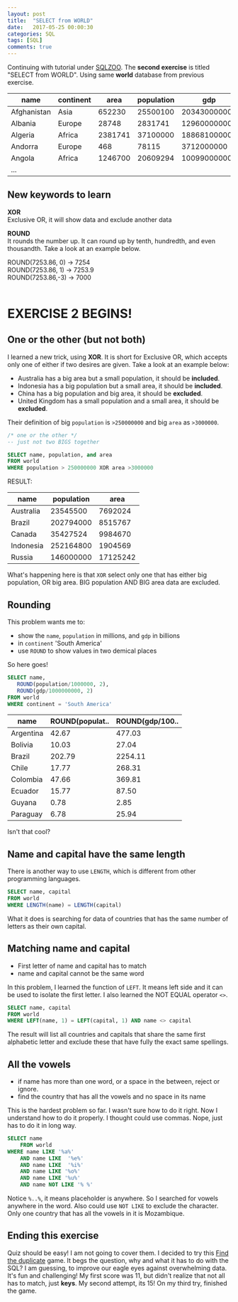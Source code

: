 ```yaml
---
layout: post
title:  "SELECT from WORLD"
date:   2017-05-25 00:00:30
categories: SQL
tags: [SQL]
comments: true
---
```


Continuing with tutorial under [SQLZOO][SQLZOO]. The <strong>second exercise</strong> is titled "SELECT from WORLD". Using same <strong>world</strong> database from previous exercise.

| name | continent | area | population | gdp |
|-------|-------|-------|-------|-------|
| Afghanistan | Asia | 652230 | 25500100 | 20343000000 |
| Albania | Europe | 28748 | 2831741 | 12960000000 |
| Algeria | Africa | 2381741 | 37100000 | 188681000000 |
| Andorra | Europe | 468 | 78115 | 3712000000 |
| Angola | Africa | 1246700 | 20609294 | 100990000000 |
| ... |


## New keywords to learn

<strong>XOR</strong><br>
Exclusive OR, it will show data and exclude another data

<strong>ROUND</strong><br>
It rounds the number up. It can round up by tenth, hundredth, and even thousandth. Take a look at an example below.

ROUND(7253.86, 0)    ->  7254 <br>
ROUND(7253.86, 1)    ->  7253.9 <br>
ROUND(7253.86,-3)    ->  7000 <br>
<br>

# EXERCISE 2 BEGINS!

## One or the other (but not both)
I learned a new trick, using <strong>XOR</strong>. It is short for Exclusive OR, which accepts only one of either if two desires are given. Take a look at an example below:

- Australia has a big area but a small population, it should be <strong>included</strong>.
- Indonesia has a big population but a small area, it should be <strong>included</strong>.
- China has a big population and big area, it should be <strong>excluded</strong>.
- United Kingdom has a small population and a small area, it should be <strong>excluded</strong>.

Their definition of big `population` is `>250000000` and big `area` as `>3000000`.

```sql
/* one or the other */
-- just not two BIGS together

SELECT name, population, and area
FROM world
WHERE population > 250000000 XOR area >3000000
```

RESULT:

| name | population | area |
|-------|-------|-------|
| Australia | 23545500 | 7692024 |
| Brazil | 202794000 | 8515767 |
| Canada | 35427524 | 9984670 |
| Indonesia | 252164800 | 1904569 |
| Russia | 146000000 | 17125242 |

What's happening here is that `XOR` select only one that has either big population, OR big area. BIG population AND BIG area data are excluded.

## Rounding

This problem wants me to:
- show the `name`, `population` in millions, and `gdp` in billions
- in `continent` 'South America'
- use `ROUND` to show values in two demical places

So here goes!

```sql
SELECT name,
   ROUND(population/1000000, 2),
   ROUND(gdp/1000000000, 2)
FROM world
WHERE continent = 'South America'
```

| name | ROUND(populat.. | ROUND(gdp/100.. |
|-------|-------|-------|
| Argentina | 42.67 | 477.03 |
| Bolivia |	10.03 | 27.04 |
| Brazil | 202.79 | 2254.11 |
| Chile | 17.77 | 268.31 |
| Colombia | 47.66 | 369.81 |
| Ecuador | 15.77 | 87.50 |
| Guyana | 0.78 | 2.85 |
| Paraguay | 6.78 |	25.94 |

Isn't that cool?


## Name and capital have the same length

There is another way to use `LENGTH`, which is different from other programming languages.

```sql
SELECT name, capital
FROM world
WHERE LENGTH(name) = LENGTH(capital)
```

What it does is searching for data of countries that has the same number of letters as their own capital.

## Matching name and capital

- First letter of name and capital has to match
- name and capital cannot be the same word

In this problem, I learned the function of `LEFT`. It means left side and it can be used to isolate the first letter. I also learned the NOT EQUAL operator `<>`.

```sql
SELECT name, capital
FROM world
WHERE LEFT(name, 1) = LEFT(capital, 1) AND name <> capital
```

The result will list all countries and capitals that share the same first alphabetic letter and exclude these that have fully the exact same spellings.

## All the vowels

- if name has more than one word, or a space in the between, reject or ignore.
- find the country that has all the vowels and no space in its name  

This is the hardest problem so far. I wasn't sure how to do it right. Now I understand how to do it properly. I thought could use commas. Nope, just has to do it in long way.

```sql
SELECT name
    FROM world
WHERE name LIKE '%a%'
    AND name LIKE  '%e%'
    AND name LIKE  '%i%'
    AND name LIKE '%o%'
    AND name LIKE '%u%'
    AND name NOT LIKE '% %'
```

Notice `%..%`, it means placeholder is anywhere. So I searched for vowels anywhere in the word. Also could use `NOT LIKE` to exclude the character. Only one country that has all the vowels in it is Mozambique.

## Ending this exercise

Quiz should be easy! I am not going to cover them. I decided to try this [Find the duplicate][duplicate] game. It begs the question, why and what it has to do with the SQL? I am guessing, to improve our eagle eyes against overwhelming data. It's fun and challenging! My first score was 11, but didn't realize that not all has to match, just <strong>keys</strong>. My second attempt, its 15! On my third try, finished the game.  


[SQLZOO]:http://sqlzoo.net/
[duplicate]:http://sqlzoo.net/brain/bt.htm#
